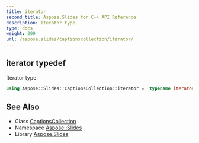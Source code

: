 ```yaml
---
title: iterator
second_title: Aspose.Slides for C++ API Reference
description: Iterator type.
type: docs
weight: 209
url: /aspose.slides/captionscollection/iterator/
---
```

## iterator typedef


Iterator type.

```cpp
using Aspose::Slides::CaptionsCollection::iterator =  typename iterator_holder_type::iterator
```

## See Also

* Class [CaptionsCollection](../)
* Namespace [Aspose::Slides](../../)
* Library [Aspose.Slides](../../../)
